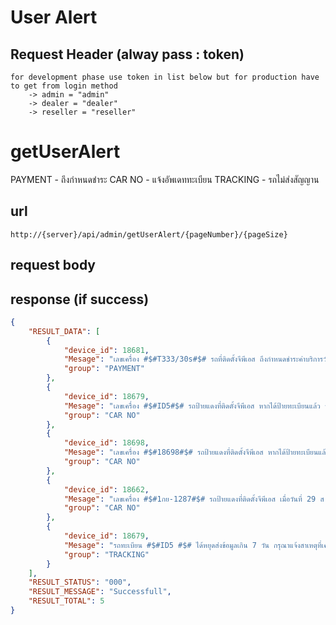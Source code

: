 # User Alert

## Request Header (alway pass : token)
    for development phase use token in list below but for production have to get from login method
        -> admin = "admin"
        -> dealer = "dealer"
        -> reseller = "reseller"

# getUserAlert
    
PAYMENT - ถึงกำหนดชำระ
CAR NO - แจ้งอัพเดททะเบียน
TRACKING - รถไม่ส่งสัญญาน

## url
    http://{server}/api/admin/getUserAlert/{pageNumber}/{pageSize} 

## request body

## response (if success)

```json
{
    "RESULT_DATA": [
        {
            "device_id": 18681,
            "Mesage": "เลขเครื่อง #$#T333/30s#$# รถที่ติดตั้งจีพีเอส ถึงกำหนดชำระค่าบริการวันที่ 26 พ.ย. 2561",
            "group": "PAYMENT"
        },
        {
            "device_id": 18679,
            "Mesage": "เลขเครื่อง #$#ID5#$# รถป้ายแดงที่ติดตั้งจีพีเอส หากได้ป้ายทะเบียนแล้ว รบกวนแจ้งกลับทางเราเพื่อทำการบันทึกข้อมูลใหม่",
            "group": "CAR NO"
        },
        {
            "device_id": 18698,
            "Mesage": "เลขเครื่อง #$#18698#$# รถป้ายแดงที่ติดตั้งจีพีเอส หากได้ป้ายทะเบียนแล้ว รบกวนแจ้งกลับทางเราเพื่อทำการบันทึกข้อมูลใหม่",
            "group": "CAR NO"
        },
        {
            "device_id": 18662,
            "Mesage": "เลขเครื่อง #$#1กย-1287#$# รถป้ายแดงที่ติดตั้งจีพีเอส เมื่อวันที่ 29 ส.ค. 2561 หากได้ป้ายทะเบียนแล้ว รบกวนแจ้งกลับทางเราเพื่อทำการบันทึกข้อมูลใหม่",
            "group": "CAR NO"
        },
        {
            "device_id": 18679,
            "Mesage": "รถทะเบียน #$#ID5 #$# ได้หยุดส่งข้อมูลเกิน 7 วัน กรุณาแจ้งสาเหตุที่เครื่องหยุดส่ง โดยพิมพ์ใส่ในช่องนี้",
            "group": "TRACKING"
        }
    ],
    "RESULT_STATUS": "000",
    "RESULT_MESSAGE": "Successfull",
    "RESULT_TOTAL": 5
}
```
